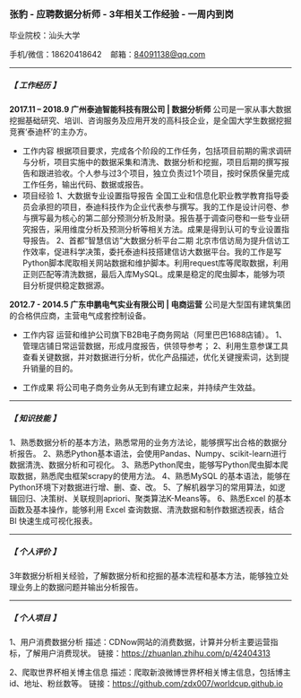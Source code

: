 ### 张豹 - 应聘数据分析师 - 3年相关工作经验 - 一周内到岗
毕业院校：汕头大学

手机/微信：18620418642&nbsp;&nbsp;&nbsp;&nbsp;邮箱：84091138@qq.com

------------


##### 【 工作经历 】 
**2017.11 – 2018.9 广州泰迪智能科技有限公司 | 数据分析师**
公司是一家从事大数据挖掘基础研究、培训、咨询服务及应用开发的高科技企业，是全国大学生数据挖掘竞赛‘泰迪杯’的主办方。
- 工作内容
根据项目要求，完成各个阶段的工作任务，包括项目前期的需求调研与分析，项目实施中的数据采集和清洗、数据分析和挖掘，项目后期的撰写报告和跟进验收。个人参与过3个项目，独立负责过1个项目，按时保质保量完成工作任务，输出代码、数据或报告。
- 项目经验
1、大数据专业设置指导报告
全国工业和信息化职业教学教育指导委员会承担的项目，泰迪科技作为企业代表参与撰写。我的工作是设计问卷、参与撰写最为核心的第二部分预测分析及附录。报告基于调查问卷和一些专业研究报告，采用维度分析及预测分析等相关方法。成果是得到认可的专业设置指导报告。
2、首都“智慧信访”大数据分析平台二期
北京市信访局为提升信访工作效率，促进科学决策，委托泰迪科技搭建信访大数据平台。我的工作是写Python脚本爬取相关网站数据和维护脚本。利用request库等爬取数据，利用正则匹配等清洗数据，最后入库MySQL。成果是稳定的爬虫脚本，能够为项目分析提供稳定数据源。

**2012.7 - 2014.5 广东申鹏电气实业有限公司 | 电商运营**
公司是大型国有建筑集团的合格供应商，主营电气成套控制设备。
- 工作内容
运营和维护公司旗下B2B电子商务网站（阿里巴巴1688店铺）。
1、管理店铺日常运营数据，形成月度报告，供领导参考；
2、利用生意参谋工具查看关键数据，并对数据进行分析，优化产品描述，优化关键搜索词，达到提升销量的目的。

- 工作成果
将公司电子商务业务从无到有建立起来，并持续产生效益。

------------


##### 【 知识技能 】
1、熟悉数据分析的基本方法，熟悉常用的业务方法论，能够撰写出合格的数据分析报告。
2、熟悉Python基本语法，会使用Pandas、Numpy、scikit-learn进行数据清洗、数据分析和可视化。
3、熟悉Python爬虫，能够写Python爬虫脚本爬取数据，熟悉爬虫框架scrapy的使用方法。
4、熟悉MySQL 的基本语法，能够在Python环境下对数据进行增、删、查、改。
5、了解机器学习的常用算法，如逻辑回归、决策树、关联规则apriori、聚类算法K-Means等。
6、熟悉Excel 的基本函数及基本操作，能够利用 Excel 查询数据、清洗数据和制作数据透视表，结合 BI 快速生成可视化报表。

------------


##### 【 个人评价 】
3年数据分析相关经验，了解数据分析和挖掘的基本流程和基本方法，能够独立处理业务上的数据问题并输出分析报告。

------------

##### 【 个人项目 】
1、用户消费数据分析
描述：CDNow网站的消费数据，计算并分析主要运营指标，了解用户消费现状。
链接：https://zhuanlan.zhihu.com/p/42404313

2、爬取世界杯相关博主信息
描述：爬取新浪微博世界杯相关博主信息，包括博主id、地址、粉丝数等。
链接：https://github.com/zdx007/worldcup.github.io
